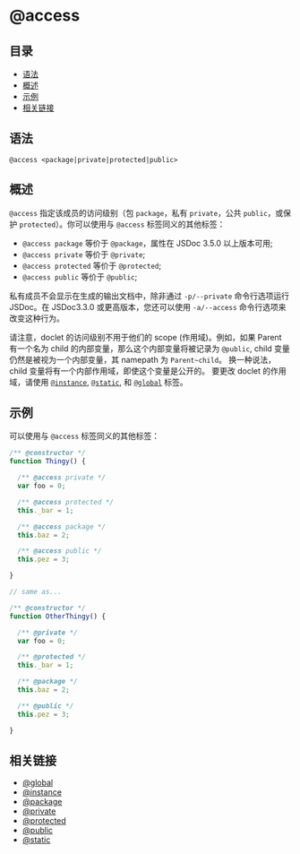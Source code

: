 # @access

## 目录

- [语法](#语法)
- [概述](#概述)
- [示例](#示例)
- [相关链接](#相关链接)

## 语法

```
@access <package|private|protected|public>
```

## 概述

`@access` 指定该成员的访问级别（包 `package`，私有 `private`，公共 `public`，或保护 `protected`）。你可以使用与 `@access` 标签同义的其他标签：

- `@access package` 等价于 `@package`，属性在 JSDoc 3.5.0 以上版本可用;
- `@access private` 等价于 `@private`;
- `@access protected` 等价于 `@protected`;
- `@access public` 等价于 `@public`;

私有成员不会显示在生成的输出文档中，除非通过 `-p/--private` 命令行选项运行 JSDoc。在 JSDoc3.3.0 或更高版本，您还可以使用 `-a/--access` 命令行选项来改变这种行为。

请注意，doclet 的访问级别不用于他们的 scope (作用域)。例如，如果 Parent 有一个名为 child 的内部变量，那么这个内部变量将被记录为 `@public`, child 变量仍然是被视为一个内部变量，其 namepath 为 `Parent~child`。 换一种说法，child 变量将有一个内部作用域，即使这个变量是公开的。 要更改 doclet 的作用域，请使用 [`@instance`](./tags-instance.md), [`@static`](./tags-static.md), 和 [`@global`](./tags-global.md) 标签。

## 示例 

可以使用与 `@access` 标签同义的其他标签：

```javascript
/** @constructor */
function Thingy() {

  /** @access private */
  var foo = 0;

  /** @access protected */
  this._bar = 1;

  /** @access package */
  this.baz = 2;

  /** @access public */
  this.pez = 3;

}

// same as...

/** @constructor */
function OtherThingy() {

  /** @private */
  var foo = 0;

  /** @protected */
  this._bar = 1;

  /** @package */
  this.baz = 2;

  /** @public */
  this.pez = 3;

}
```

## 相关链接

- [@global](./tags-global.md)
- [@instance](./tags-instance.md)
- [@package](./tags-package.md)
- [@private](./tags-private.md)
- [@protected](./tags-protected.md)
- [@public](./tags-public.md)
- [@static](./tags-static.md)

